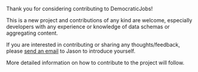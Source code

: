 Thank you for considering contributing to DemocraticJobs!

This is a new project and contributions of any kind are welcome, especially developers with any experience or knowledge of data schemas or aggregating content.

If you are interested in contributing or sharing any thoughts/feedback, please [send an email](https://mailhide.io/e/y1gFFwQJ) to Jason to introduce yourself.

More detailed information on how to contribute to the project will follow.
